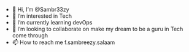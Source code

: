- 👋 Hi, I’m @Sambr33zy
- 👀 I’m interested in Tech
- 🌱 I’m currently learning devOps
- 💞️ I’m looking to collaborate on make my dream to be a guru in Tech come through
- 📫 How to reach me f.sambreezy.salaam

<!---
Sambr33zy/Sambr33zy is a ✨ special ✨ repository because its `README.md` (this file) appears on your GitHub profile.
You can click the Preview link to take a look at your changes.
--->
